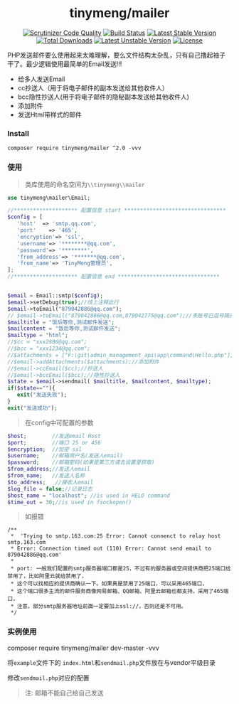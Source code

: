 <h1 align="center">tinymeng/mailer</h1>
<p align="center">
<a href="https://scrutinizer-ci.com/g/majiameng/phpMailer/?branch=master"><img src="https://scrutinizer-ci.com/g/majiameng/phpMailer/badges/quality-score.png?b=master" alt="Scrutinizer Code Quality"></a>
<a href="https://scrutinizer-ci.com/g/majiameng/phpMailer/build-status/master"><img src="https://scrutinizer-ci.com/g/majiameng/phpMailer/badges/build.png?b=master" alt="Build Status"></a>
<a href="https://packagist.org/packages/tinymeng/mailer"><img src="https://poser.pugx.org/tinymeng/mailer/v/stable" alt="Latest Stable Version"></a>
<a href="https://github.com/majiameng/phpMailer/tags"><img src="https://poser.pugx.org/tinymeng/mailer/downloads" alt="Total Downloads"></a>
<a href="https://packagist.org/packages/tinymeng/mailer"><img src="https://poser.pugx.org/tinymeng/mailer/v/unstable" alt="Latest Unstable Version"></a>
<a href="https://github.com/majiameng/phpMailer/blob/master/LICENSE"><img src="https://poser.pugx.org/tinymeng/mailer/license" alt="License"></a>
</p>

PHP发送邮件要么使用起来太难理解，要么文件结构太杂乱，只有自己撸起袖子干了。最少逻辑使用最简单的Email发送!!!

* 给多人发送Email
* cc抄送人（用于将电子邮件的副本发送给其他收件人）
* bcc隐性抄送人(用于将电子邮件的隐秘副本发送给其他收件人)
* 添加附件
* 发送Html带样式的邮件

### Install

```
composer require tinymeng/mailer ^2.0 -vvv
```

### 使用

> 类库使用的命名空间为`\\tinymeng\\mailer`

 ```php
use tinymeng\mailer\Email;

//******************** 配置信息 start ********************************
$config = [
    'host'  => 'smtp.qq.com',
    'port'    => '465',
    'encryption'=> 'ssl',
    'username'=> '********@qq.com',
    'password'=> '********',
    'from_address'=> '*******@qq.com',
    'from_name'=> 'TinyMeng管理员',
];
//******************** 配置信息 end ********************************


$email = Email::smtp($config);
$email->setDebug(true);//线上注释此行
$email->toEmail("879042886@qq.com");
// $email->toEmail("879042886@qq.com,879042775@qq.com");//多账号已逗号隔开
$mailtitle = "饭后等你,测试邮件发送";
$mailcontent = "饭后等你,测试邮件发送";
$mailtype = "html";
//$cc = "xxx2886@qq.com";
//$bcc = "xxx1234@qq.com";
//$attachments = ["F:\git\admin_management_api\app\command\Hello.php"];
//$email->addAttachments($attachments);//添加附件
//$email->ccEmail($cc);//抄送人
//$email->bccEmail($bcc);//隐性抄送人
$state = $email->sendmail( $mailtitle, $mailcontent, $mailtype);
if($state==""){
    exit("发送失败");
}
exit("发送成功");

```


> 在config中可配置的参数
```php
$host;        //发送email Host
$port;        //端口 25 or 456
$encryption;  //加密 ssl
$username;    //邮箱用户名(发送人email)
$password;    //邮箱密码(如果是第三方请去设置里获取)
$from_address;//发送人email
$from_name;   //发送人名称
$to_address;   //接收人email
$log_file = false;//记录日志
$host_name = "localhost"; //is used in HELO command
$time_out = 30;//is used in fsockopen()
```


> 如报错
```
/**
 *  'Trying to smtp.163.com:25 Error: Cannot connenct to relay host smtp.163.com
 * Error: Connection timed out (110) Error: Cannot send email to 879042886@qq.com'
 *
 * port: 一般我们配置的smtp服务器端口都是25，不过有的服务器或空间提供商把25端口给禁用了，比如阿里云就给禁用了，
 * 这个可以找相应的提供商确认一下。如果真是禁用了25端口，可以采用465端口，
 * 这个端口很多主流的邮件服务商像网易邮箱、QQ邮箱、阿里云邮箱也都支持，采用了465端口，
 * 注意，部分smtp服务器地址前面一定要加上ssl://，否则还是不可用。
 */
 ```
 
### 实例使用
composer require tinymeng/mailer dev-master -vvv
 
将`example`文件下的 `index.html`和`sendmail.php`文件放在与vendor平级目录

修改`sendmail.php`对应的配置

> 注: 邮箱不能自己给自己发送
